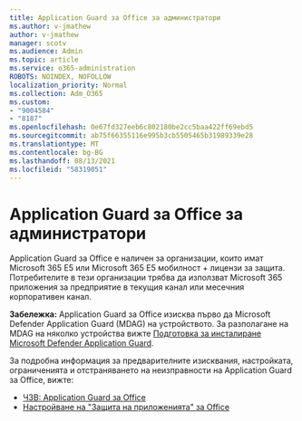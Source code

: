```yaml
---
title: Application Guard за Office за администратори
ms.author: v-jmathew
author: v-jmathew
manager: scotv
ms.audience: Admin
ms.topic: article
ms.service: o365-administration
ROBOTS: NOINDEX, NOFOLLOW
localization_priority: Normal
ms.collection: Adm_O365
ms.custom:
- "9004584"
- "8187"
ms.openlocfilehash: 0e67fd327eeb6c802180be2cc5baa422ff69ebd5
ms.sourcegitcommit: ab75f66355116e995b3cb5505465b31989339e28
ms.translationtype: MT
ms.contentlocale: bg-BG
ms.lasthandoff: 08/13/2021
ms.locfileid: "58319051"
---
```

# <a name="application-guard-for-office-for-admins"></a>Application Guard за Office за администратори

Application Guard за Office е наличен за организации, които имат Microsoft 365 E5 или Microsoft 365 E5 мобилност + лицензи за защита. Потребителите в тези организации трябва да използват Microsoft 365 приложения за предприятие в текущия канал или месечния корпоративен канал.

**Забележка:** Application Guard за Office изисква първо да Microsoft Defender Application Guard (MDAG) на устройството. За разполагане на MDAG на няколко устройства вижте [Подготовка за инсталиране Microsoft Defender Application Guard](https://docs.microsoft.com/windows/security/threat-protection/microsoft-defender-application-guard/install-md-app-guard).

За подробна информация за предварителните изисквания, настройката, ограниченията и отстраняването на неизправности на Application Guard за Office, вижте:

- [ЧЗВ: Application Guard за Office](https://support.microsoft.com/office/application-guard-for-office-9e0fb9c2-ffad-43bf-8ba3-78f785fdba46)
- [Настройване на "Защита на приложенията" за Office](https://docs.microsoft.com/microsoft-365/security/office-365-security/install-app-guard)
